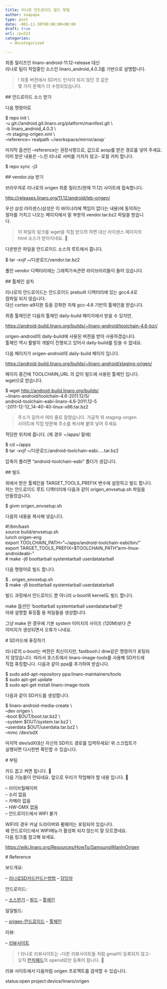 ```yaml
---
title: 리나로 안드로이드 빌드 방법
author: suapapa
type: post
date: -001-11-30T00:00:00+00:00
draft: true
url: /p=523
categories:
  - Uncategorized

---
```

최종 릴리즈인 linaro-android-11.12-release 대신  
리나로 팀이 작업중인 소스인 linaro_android_4.0.3를 기반으로 설명합니다.

> ! 최종 버젼에서 SD카드 인식이 되지 않던 것 같은  
몇 가지 문제가 더 수정되었습니다.

\## 안드로이드 소스 받기

다음 명령어로 

$ repo init \  
-u git://android.git.linaro.org/platform/manifest.git \  
-b linaro_android_4.0.3 \  
-m staging-origen.xml \  
&#8211;reference=\`realpath ~/workspace/mirror/aosp\`

마지막 옵션인 &#8211;reference는 권장사항으로, 값으로 aosp를 받은 경로를 넣어 주세요.  
이미 받은 내용은 -느린 리나로 서버를 거치지 않고- 로컬 카피 합니다.

$ repo sync -j3

\## vendor.zip 받기

브라우져로 리나로의 origen 최종 릴리즈(현재 11.12) 사이트에 접속합니다.

http://releases.linaro.org/11.12/android/leb-origen/

우선 삼성 라이센스(삼성은 이 바이너리에 책임이 없다는 내용)에 동의하는  
절차를 거치고 나오는 페이지에서 밑 부분의 vendor.tar.bz2 파일을 받습니  
다.

> 이 파일의 링크를 wget을 직접 받으려 하면 대신 라이센스 페이지의  
html 소스가 받아지네요. 🙁

다운받은 파일을 안드로이드 소스의 루트에서 풉니다.

$ tar -xvjf ~/다운로드/vendor.tar.bz2

풀린 vendor 디렉터리에는 그래픽가속관련 라이브러리들이 들어 있습니다.

\## 툴체인 설치

리나로의 안드로이드는 안드로이드 prebuilt 디렉터리에 있는 gcc4.4로  
컴파일 되지 않습니다.  
대신 cortex-a9지원 등을 강화한 자체 gcc-4.6 기반의 툴체인을 받습니다.

최종 툴체인은 다음의 툴체인 daily-build 페이지에서 받을 수 있지만,

https://android-build.linaro.org/builds/~linaro-android/toolchain-4.6-bzr/

origen-android의 daily-build에 사용된 버젼을 받아 사용하겠습니다.  
툴체인 역시 활발히 개발이 진행되고 있어서 daily-build를 믿을 수 없네요.

다음 페이지가 origen-android의 daily-build 페이지 입니다.

https://android-build.linaro.org/builds/~linaro-android/staging-origen/

페이지 중간에 TOOLCHAIN_URL 의 값이 빌드에 사용된 툴체인 입니다.  
wget으로 받습니다.

$ wget http://android-build.linaro.org/builds/  
~linaro-android/toolchain-4.6-2011.12/5/  
android-toolchain-eabi-linaro-4.6-2011.12-5  
-2011-12-12_14-40-40-linux-x86.tar.bz2

> 주소가 길어서 여러 줄로 잘랐습니다. 가급적 위 staging-origen  
사이트에 직접 방문해 주소를 복사해 붙여 넣어 주세요.

적당한 위치에 풉니다. (제 경우 ~/apps/ 밑에)

$ cd ~/apps  
$ tar -xvjf ~/다운로드/android-toolchain-eabi&#8230;..tar.bz2

압축이 풀리면 &#8220;android-toolchain-eabi&#8221; 폴더가 생깁니다.

\## 빌드

위에서 받은 툴체인을 TARGET_TOOLS_PREFIX 변수에 설정하고 빌드 합니다.  
저는 안드로이드 루트 디렉터리에 다음과 같이 origen_envsetup.sh 파일을  
만들었습니다.

$ givm origen_envsetup.sh

다음의 내용을 복사해 넣습니다.

#!/bin/bash  
source build/envsetup.sh  
lunch origen-eng  
export TOOLCHAIN_PATH=&#8221;~/apps/android-toolchain-eabi/bin/&#8221;  
export TARGET_TOOLS_PREFIX=$TOOLCHAIN_PATH&#8221;arm-linux-androideabi-&#8221;  
\# make -j6 boottarball systemtarball userdatatarball

다음 명령어로 빌드 합니다.

$ . origen_envsetup.sh  
$ make -j6 boottarball systemtarball userdatatarball

빌드 과정에서 안드로이드 뿐 아니라 u-boot와 kernel도 빌드 합니다.

make 옵션인 &#8216;boottarball systemtarball userdatatarball&#8217;은  
아래 설명할 퓨징툴 용 파일들을 생성합니다.

그냥 make 한 경우에 기본 system 이미지의 사이즈 (120M)보다 큰  
이미지가 생성되면서 오류가 나네요.

\# SD카드에 퓨징하기

리나로의 u-boot는 버젼은 최신이지만, fastboot나 dnw같은 명령어가 포팅되  
지 않았습니다. 따라서 호스트에서 linaro-image-tools를 사용해 SD카드에  
직접 퓨징합니다. 다음과 같이 ppa를 추가하여 받습니다.

$ sudo add-apt-repository ppa:linaro-maintainers/tools  
$ sudo apt-get update  
$ sudo apt-get install linaro-image-tools

다음과 같이 SD카드를 생성합니다.

$ linaro-android-media-create \  
&#8211;dev origen \  
&#8211;boot $OUT/boot.tar.bz2 \  
&#8211;system $OUT/system.tar.bz2 \  
&#8211;userdata $OUT/userdata.tar.bz2 \  
&#8211;mmc /dev/sdX

마지막 dev/sdX대신 자신의 SD카드 경로를 입력하세요! 위 스크립트가  
실행되면 다시한번 확인할 수 있습니다.

\# 부팅

카드 꼽고 켜면 됩니다. 🙂  
다음 기능들이 안되네요. 앞으로 우리가 작업해야 할 내용 입니다. 🙁

&#8211; 라이브월페이퍼  
&#8211; 소리 없음  
&#8211; 카메라 없음  
&#8211; HW-OMX 없음  
&#8211; 안드로이드에서 WIFI 불가

WIFI의 경우 커널 드라이버와 펌웨어는 포팅되어 있습니다.  
왜 안드로이드에서 WIFI메뉴가 활성화 되지 않는지 잘 모르겠네요.  
다음 링크를 참고해 보세요.

https://wiki.linaro.org/Resources/HowTo/SamsungWlanInOrigen

\# Reference

보드개요:

&#8211; [리나로SD카드만드는방법](https://wiki.linaro.org/Boards/Origen/Setup)
&#8211; [담당자](https://wiki.linaro.org/Cycles/1112/Release/PointOfContacts)

안드로이드:

&#8211; [소스받기](https://wiki.linaro.org/Platform/Android/GetSource)
&#8211; [빌드](https://wiki.linaro.org/Platform/Android/BuildSource)
&#8211; [툴체인](https://wiki.linaro.org/Platform/Android/Toolchain)

일일빌드:

&#8211; [origen-안드로이드](https://android-build.linaro.org/builds/~linaro-android/staging-origen/)
&#8211; [툴체인](https://android-build.linaro.org/builds/~linaro-android/toolchain-4.6-bzr/)

리뷰:

&#8211; [리뷰사이트](http://review.android.git.linaro.org)

> ! 리나로 리뷰사이트는 -다른 리뷰사이트들 처럼 gmail이 등록되지 않고-  
오직 [런치패드](launchpad.net)의 openid로만 등록이 됩니다. 🙁

리뷰 사이트에서 다음처럼 origen 프로젝트를 검색할 수 있습니다.

status:open project:device/linaro/origen